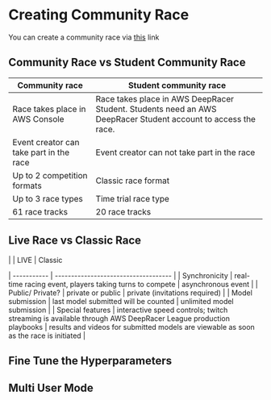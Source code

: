 # Creating Community Race

You can create a community race via [this](https://us-east-1.console.aws.amazon.com/deepracer/home?region=us-east-1#communityRaces) link

## Community Race vs Student Community Race

| Community race      | Student community race                          |
| ----------- | ------------------------------------ |
| Race takes place in AWS Console       | Race takes place in AWS DeepRacer Student. Students need an AWS DeepRacer Student account  to access the race.  |
| Event creator can take part in the race       | Event creator can not take part in the race |
| Up to 2 competition formats    | Classic race format |
| Up to 3 race types | Time trial race type |
| 61 race tracks | 20 race tracks |

## Live Race vs Classic Race

|       | LIVE                          | Classic

| ----------- | ------------------------------------ |
| Synchronicity       | real-time racing event, players taking turns to compete  | asynchronous event |
| Public/ Private?       | private or public | private (invitations required) |
| Model submission   | last model submitted will be counted | unlimited model submission |
| Special features | interactive speed controls;
twitch streaming is available through AWS DeepRacer League production playbooks | results and videos for submitted models are viewable as soon as the race is initiated |

## Fine Tune the Hyperparameters

## Multi User Mode
